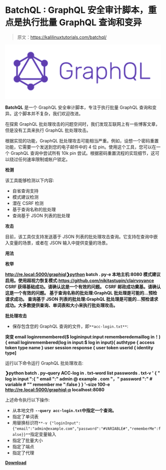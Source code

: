 # BatchQL : GraphQL 安全审计脚本，重点是执行批量 GraphQL 查询和变异

> 原文：<https://kalilinuxtutorials.com/batchql/>

[![](img/280488173fbdef007362507663ec3c38.png)](https://1.bp.blogspot.com/-joWIZHYS1zw/YUnLiVJKULI/AAAAAAAAK54/pvl0Ls-WiVQXSCAUFuiGL3huYgOiISTsgCLcBGAsYHQ/s1086/download%2B%25282%2529%2B%25281%2529.png)

**BatchQL** 是一个 GraphQL 安全审计脚本，专注于执行批量 GraphQL 查询和变异。这个脚本并不复杂，我们欢迎改进。

在探索 GraphQL 批处理攻击的问题空间时，我们发现互联网上有一些博客文章，但是没有工具来执行 GraphQL 批处理攻击。

根据实现的功能，GraphQL 批处理攻击可能相当严重。例如，设想一个密码重置功能，它需要一个发送到您的电子邮件中的 4 位 pin。使用这个工具，您可以在一个 GraphQL 查询中尝试所有 10k pin 尝试。根据密码重置流程的实现细节，这可以绕过任何速率限制或帐户锁定。

**检测**

该工具能够检测以下内容:

*   自省查询支持
*   模式建议检测
*   潜在 CSRF 检测
*   基于查询名称的批处理
*   查询基于 JSON 列表的批处理

**攻击**

目前，该工具仅支持发送基于 JSON 列表的批处理攻击查询。它支持在查询中嵌入变量的场景，或者在 JSON 输入中提供变量的场景。

**用法**

**枚举**

**http://re.local:5000/graphiql❯python batch . py-e 本地主机:8080
模式建议启用。使用超视力恢复模式:https://github.com/nikitastupin/clairvoyance
CSRF 获得基础成功。请确认这是一个有效的问题。
CSRF 邮政成功奠基。请确认这是一个有效的问题。
基于查询名称的批处理:GraphQL 批处理是可能的…预检请求成功。
查询基于 JSON 列表的批处理:GraphQL 批处理是可能的…预检请求成功。大多数提供查询、单词表和大小来执行批处理攻击。**

**批处理攻击**

*   保存包含您的 GraphQL 查询的文件，即`**acc-login.txt**`:

**突变 email loginremembered($ logininput:input rememberedemaillog in！){
email loginremembered(log in input:$ log in input){
authtype {
access token
type name
}
user session response {
user token
userid {
identity type]**

运行以下命令运行 GraphQL 批处理攻击:

**❯python batch . py–query ACC-log in . txt–word list passwords . txt-v ' { " log in input ":{ " email ":" admin @ example . com "，" password ":" # variable # "" remember me ":false } } '–size 100-e http://re.local:5000/graphiql-p localhost:8080**

上述命令执行以下操作:

*   从本地文件 **`--query acc-login.txt`中指定一个查询。**
*   指定了单词表
*   用替换标识符`**-v {"loginInput":{"email":"admin@example.com","password":"#VARIABLE#","rememberMe":false}}**`指定变量输入
*   指定了批量大小
*   指定了端点
*   指定了代理

[**Download**](https://github.com/assetnote/batchql)
